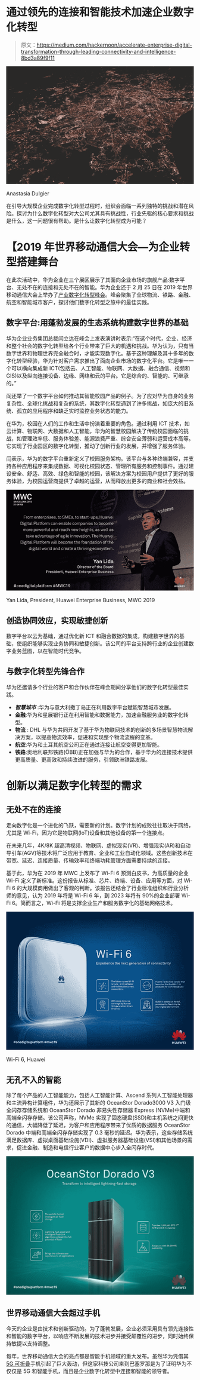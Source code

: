 # 通过领先的连接和智能技术加速企业数字化转型

> 原文：<https://medium.com/hackernoon/accelerate-enterprise-digital-transformation-through-leading-connectivity-and-intelligence-8bd3a89f9f11>

![](img/22d8d27159b02f4c66384bdb3ea34313.png)

Anastasia Dulgier

在引导大规模企业完成数字化转型过程时，组织会面临一系列独特的挑战和潜在风险。探讨为什么数字化转型对大公司尤其具有挑战性，行业先驱的核心要求和挑战是什么，这一问题很有帮助。是什么让数字化转型成为可能？

# 【2019 年世界移动通信大会—为企业转型搭建舞台

在此次活动中，华为企业在三个展区展示了其面向企业市场的旗舰产品:数字平台、无处不在的连接和无处不在的智能。华为企业还于 2 月 25 日在 2019 年世界移动通信大会上举办了[产业数字化转型峰会](https://carrier.huawei.com/en/events/mwc2019/huawei-digital-transformation-of-industries-summit)。峰会聚集了全球物流、铁路、金融、航空和智能城市客户，探讨他们数字化转型之旅中的最佳实践。

## **数字平台:用蓬勃发展的生态系统构建数字世界的基础**

华为企业业务集团总裁闫立达在峰会上发表演讲时表示:“在这个时代，企业、经济和整个社会的数字化转型给各个行业带来了巨大的机遇和挑战。华为认为，只有当数字世界和物理世界完全融合时，才能实现数字化。基于这种理解及其十多年的数字化转型经验，华为针对客户需求推出了面向企业市场的数字化平台。它是唯一一个可以横向集成新 ICT(包括云、人工智能、物联网、大数据、融合通信、视频和 GIS)以及纵向连接设备、边缘、网络和云的平台。它是综合的、智能的、可继承的。”

阎还举了一个数字平台如何推动其智能校园产品的例子。为了应对华为自身的业务复杂性、全球化挑战和复杂的系统，其数字化转型遇到了许多挑战，如庞大的旧系统、孤立的应用程序和缺乏实时监控业务状态的能力。

在华为，校园在人们的工作和生活中扮演着重要的角色。通过利用 ICT 技术，如云计算、物联网、大数据和人工智能，华为的智慧校园解决了传统校园面临的挑战，如管理效率低、服务体验差、能源浪费严重、综合安全薄弱和运营成本高等。它实现了行业园区的数字化转型，推动了创新行业的发展，并增强了服务体验。

闫表示，华为的数字平台重新定义了校园服务架构。该平台与各种终端兼容，并支持各种应用程序来集成数据、可视化校园状态、管理所有服务和控制事件。通过建设安全、舒适、高效、绿色和智能的校园，该解决方案为校园用户提供了更好的服务体验，为校园运营商提供了卓越的运营，从而释放出更多的商业和社会效益。

![](img/ed82497173a396fa516181952c2c62e0.png)

Yan Lida, President, Huawei Enterprise Business, MWC 2019

## **创造协同效应，实现敏捷创新**

数字平台以云为基础，通过优化新 ICT 和融合数据的集成，构建数字世界的基础，使组织能够实现业务协同和敏捷创新。该公司的平台支持跨行业的企业创建数字业务蓝图，以在智能时代竞争。

## **与数字化转型先锋合作**

华为还邀请多个行业的客户和合作伙伴在峰会期间分享他们的数字化转型最佳实践。

*   ***智慧城市*** :华为与意大利撒丁岛正在利用数字平台赋能智慧城市发展。
*   **金融**:华为和星展银行正在利用智能和数据能力，加速金融服务业的数字化转型。
*   **物流** : DHL 与华为共同开发了基于华为物联网技术的创新的多场景智慧物流解决方案，以提高物流效率，促进和实现整个物流流程的变革。
*   **航空**:华为和土耳其航空公司正在通过连接让航空变得更加智能。
*   **铁路**:奥地利联邦铁路(ÖBB)正在加强与华为的合作，基于华为的连接技术提供更高质量、更高效和持续改进的服务，引领欧洲铁路发展。

# **创新以满足数字化转型的需求**

## **无处不在的连接**

走向数字化是一个进化的飞跃，需要新的计划。数字计划的成败往往取决于网络，尤其是 Wi-Fi，因为它是物联网(IoT)设备和其他设备的第一个连接点。

在未来几年，4K/8K 超高清视频、物联网、虚拟现实(VR)、增强现实(AR)和自动导引车(AGV)等技术将广泛应用于教育、企业和工业自动化领域。这些创新技术在带宽、延迟、连接质量、传输效率和终端功耗管理方面需要持续的连接。

基于此，华为在 2019 年 MWC 上发布了 Wi-Fi 6 预测白皮书，为高质量的企业 Wi-Fi 定义了新标准。这份报告从标准、芯片、终端、设备、应用等方面，对 Wi-Fi 6 的大规模商用做出了客观的判断。该报告还结合了行业标准组织和行业分析师的意见，认为 2019 年将是 Wi-Fi 6 年，到 2023 年将有 90%的企业部署 Wi-Fi 6。简而言之，Wi-Fi 将是支撑企业生产和服务数字化的基础网络技术。

![](img/b92eeac6d668889c4698b3c657a3d975.png)

Wi-Fi 6, Huawei

## **无孔不入的智能**

除了每个产品的人工智能能力，包括人工智能计算、Ascend 系列人工智能处理器和主流异构计算组件，华为还展示了其新的 OceanStor Dorado3000 V3 入门级全闪存存储系统和 OceanStor Dorado 非易失性存储器 Express (NVMe)中端和高端全闪存存储。该公司声称，NVMe 实现了固态硬盘(SSD)和主机系统之间更快的通信，大幅降低了延迟，为客户和应用程序带来了优质的数据服务 OceanStor Dorado 中端和高端全闪存存储实现了 0.3 毫秒的延迟。华为表示，这些存储系统满足数据库、虚拟桌面基础设施(VDI)、虚拟服务器基础设施(VSI)和其他场景的需求，促进金融、制造和电信行业客户的数据中心步入全闪存时代。

![](img/d7bb15c21888bf8a3454061f0b7d2753.png)

## **世界移动通信大会超过手机**

今天的企业是由技术和创新驱动的。为了蓬勃发展，企业必须采用具有领先连接性和智能的数字平台，以响应不断发展的技术进步并接受颠覆性的进步，同时始终保持敏捷以支持调整。

每年，世界移动通信大会的亮点都是智能手机领域的重大发布。虽然华为凭借其 [5G 可折叠](https://www.androidauthority.com/best-5g-phones-926740/)手机引起了巨大轰动，但这家科技公司来到巴塞罗那是为了证明华为不仅仅是 5G 和智能手机，而且是企业数字化转型中连接和智能的领导者。
